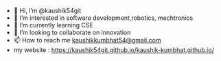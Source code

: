- 👋 Hi, I’m @kaushik54git
- 👀 I’m interested in software development,robotics, mechtronics 
- 🌱 I’m currently learning CSE
- 💞️ I’m looking to collaborate on innovation
- 📫 How to reach me kaushikkumbhat54@gmail.com
- my website : https://kaushik54git.github.io/kaushik-kumbhat.github.io/

<!---
kaushik54git/kaushik54git is a ✨ special ✨ repository because its `README.md` (this file) appears on your GitHub profile.
You can click the Preview link to take a look at your changes.
--->
